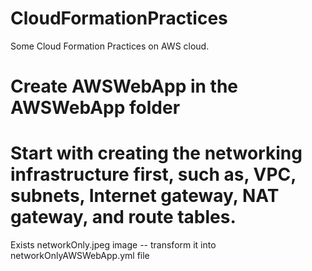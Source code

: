 # CloudFormationPractices
Some Cloud Formation Practices on AWS cloud.

# Create AWSWebApp in the AWSWebApp folder 

# Start with creating the networking infrastructure first, such as, VPC, subnets, Internet gateway, NAT gateway, and route tables.

Exists networkOnly.jpeg image -- transform it into networkOnlyAWSWebApp.yml file


